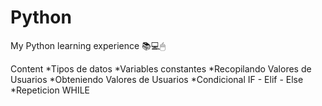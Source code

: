 # Python
 My Python learning experience 📚💻🖱
 
 Content 
 *Tipos de datos 
 *Variables constantes
 *Recopilando Valores de Usuarios
 *Obteniendo Valores de Usuarios
 *Condicional IF - Elif - Else
 *Repeticion WHILE
